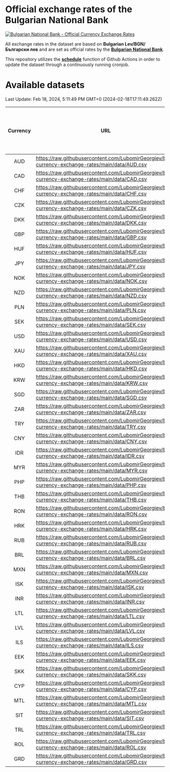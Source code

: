 # Official exchange rates of the Bulgarian National Bank

[![Bulgarian National Bank - Official Currency Exchange Rates](https://github.com/LubomirGeorgiev/bnb-currency-exchange-rates/actions/workflows/update-rates.yml/badge.svg?branch=main)](https://github.com/LubomirGeorgiev/bnb-currency-exchange-rates/actions/workflows/update-rates.yml)

All exchange rates in the dataset are based on **Bulgarian Lev/BGN/Български лев** and are set as official rates by the [**Bulgarian National Bank**](https://www.bnb.bg/Statistics/StExternalSector/StExchangeRates/StERForeignCurrencies/index.htm?toLang=_EN).

This repository utilizes the [**schedule**](https://docs.github.com/en/actions/reference/events-that-trigger-workflows) function of Github Actions in order to update the dataset through a continuously running cronjob.

# Available datasets

<!-- START LINKS (DO NOT EVER FU*ING DELETE THIS COMMENT FOR THE LOVE OF YOUR LIFE!!! IF YOU ARE CURIOS HOW IT WORKS, YOU CAN HAVE A LOOK AT ./src/updateReadme.ts) -->

Last Update: Feb 18, 2024, 5:11:49 PM GMT+0 (2024-02-18T17:11:49.262Z)

| Currency | URL                                                                                             | Number of records | Number of missing days that were filled in |
| :------: | ----------------------------------------------------------------------------------------------- | :---------------: | :----------------------------------------: |
|   AUD    | https://raw.githubusercontent.com/LubomirGeorgiev/bnb-currency-exchange-rates/main/data/AUD.csv |       8909        |                    2762                    |
|   CAD    | https://raw.githubusercontent.com/LubomirGeorgiev/bnb-currency-exchange-rates/main/data/CAD.csv |       8909        |                    2762                    |
|   CHF    | https://raw.githubusercontent.com/LubomirGeorgiev/bnb-currency-exchange-rates/main/data/CHF.csv |       8909        |                    2762                    |
|   CZK    | https://raw.githubusercontent.com/LubomirGeorgiev/bnb-currency-exchange-rates/main/data/CZK.csv |       8909        |                    2762                    |
|   DKK    | https://raw.githubusercontent.com/LubomirGeorgiev/bnb-currency-exchange-rates/main/data/DKK.csv |       8909        |                    2762                    |
|   GBP    | https://raw.githubusercontent.com/LubomirGeorgiev/bnb-currency-exchange-rates/main/data/GBP.csv |       8909        |                    2762                    |
|   HUF    | https://raw.githubusercontent.com/LubomirGeorgiev/bnb-currency-exchange-rates/main/data/HUF.csv |       8909        |                    2762                    |
|   JPY    | https://raw.githubusercontent.com/LubomirGeorgiev/bnb-currency-exchange-rates/main/data/JPY.csv |       8909        |                    2762                    |
|   NOK    | https://raw.githubusercontent.com/LubomirGeorgiev/bnb-currency-exchange-rates/main/data/NOK.csv |       8909        |                    2762                    |
|   NZD    | https://raw.githubusercontent.com/LubomirGeorgiev/bnb-currency-exchange-rates/main/data/NZD.csv |       8909        |                    2762                    |
|   PLN    | https://raw.githubusercontent.com/LubomirGeorgiev/bnb-currency-exchange-rates/main/data/PLN.csv |       8909        |                    2762                    |
|   SEK    | https://raw.githubusercontent.com/LubomirGeorgiev/bnb-currency-exchange-rates/main/data/SEK.csv |       8909        |                    2762                    |
|   USD    | https://raw.githubusercontent.com/LubomirGeorgiev/bnb-currency-exchange-rates/main/data/USD.csv |       8909        |                    2762                    |
|   XAU    | https://raw.githubusercontent.com/LubomirGeorgiev/bnb-currency-exchange-rates/main/data/XAU.csv |       8909        |                    2764                    |
|   HKD    | https://raw.githubusercontent.com/LubomirGeorgiev/bnb-currency-exchange-rates/main/data/HKD.csv |       8607        |                    2671                    |
|   KRW    | https://raw.githubusercontent.com/LubomirGeorgiev/bnb-currency-exchange-rates/main/data/KRW.csv |       8607        |                    2671                    |
|   SGD    | https://raw.githubusercontent.com/LubomirGeorgiev/bnb-currency-exchange-rates/main/data/SGD.csv |       8607        |                    2671                    |
|   ZAR    | https://raw.githubusercontent.com/LubomirGeorgiev/bnb-currency-exchange-rates/main/data/ZAR.csv |       8607        |                    2671                    |
|   TRY    | https://raw.githubusercontent.com/LubomirGeorgiev/bnb-currency-exchange-rates/main/data/TRY.csv |       7089        |                    2201                    |
|   CNY    | https://raw.githubusercontent.com/LubomirGeorgiev/bnb-currency-exchange-rates/main/data/CNY.csv |       6969        |                    2165                    |
|   IDR    | https://raw.githubusercontent.com/LubomirGeorgiev/bnb-currency-exchange-rates/main/data/IDR.csv |       6969        |                    2165                    |
|   MYR    | https://raw.githubusercontent.com/LubomirGeorgiev/bnb-currency-exchange-rates/main/data/MYR.csv |       6969        |                    2165                    |
|   PHP    | https://raw.githubusercontent.com/LubomirGeorgiev/bnb-currency-exchange-rates/main/data/PHP.csv |       6969        |                    2165                    |
|   THB    | https://raw.githubusercontent.com/LubomirGeorgiev/bnb-currency-exchange-rates/main/data/THB.csv |       6969        |                    2165                    |
|   RON    | https://raw.githubusercontent.com/LubomirGeorgiev/bnb-currency-exchange-rates/main/data/RON.csv |       6910        |                    2147                    |
|   HRK    | https://raw.githubusercontent.com/LubomirGeorgiev/bnb-currency-exchange-rates/main/data/HRK.csv |       6556        |                    2034                    |
|   RUB    | https://raw.githubusercontent.com/LubomirGeorgiev/bnb-currency-exchange-rates/main/data/RUB.csv |       6252        |                    1937                    |
|   BRL    | https://raw.githubusercontent.com/LubomirGeorgiev/bnb-currency-exchange-rates/main/data/BRL.csv |       5999        |                    1868                    |
|   MXN    | https://raw.githubusercontent.com/LubomirGeorgiev/bnb-currency-exchange-rates/main/data/MXN.csv |       5999        |                    1868                    |
|   ISK    | https://raw.githubusercontent.com/LubomirGeorgiev/bnb-currency-exchange-rates/main/data/ISK.csv |       5779        |                    1796                    |
|   INR    | https://raw.githubusercontent.com/LubomirGeorgiev/bnb-currency-exchange-rates/main/data/INR.csv |       5631        |                    1753                    |
|   LTL    | https://raw.githubusercontent.com/LubomirGeorgiev/bnb-currency-exchange-rates/main/data/LTL.csv |       5282        |                    1625                    |
|   LVL    | https://raw.githubusercontent.com/LubomirGeorgiev/bnb-currency-exchange-rates/main/data/LVL.csv |       4919        |                    1513                    |
|   ILS    | https://raw.githubusercontent.com/LubomirGeorgiev/bnb-currency-exchange-rates/main/data/ILS.csv |       4905        |                    1532                    |
|   EEK    | https://raw.githubusercontent.com/LubomirGeorgiev/bnb-currency-exchange-rates/main/data/EEK.csv |       4001        |                    1227                    |
|   SKK    | https://raw.githubusercontent.com/LubomirGeorgiev/bnb-currency-exchange-rates/main/data/SKK.csv |       2971        |                    913                     |
|   CYP    | https://raw.githubusercontent.com/LubomirGeorgiev/bnb-currency-exchange-rates/main/data/CYP.csv |       2906        |                    890                     |
|   MTL    | https://raw.githubusercontent.com/LubomirGeorgiev/bnb-currency-exchange-rates/main/data/MTL.csv |       2604        |                    799                     |
|   SIT    | https://raw.githubusercontent.com/LubomirGeorgiev/bnb-currency-exchange-rates/main/data/SIT.csv |       2542        |                    778                     |
|   TRL    | https://raw.githubusercontent.com/LubomirGeorgiev/bnb-currency-exchange-rates/main/data/TRL.csv |       1818        |                    559                     |
|   ROL    | https://raw.githubusercontent.com/LubomirGeorgiev/bnb-currency-exchange-rates/main/data/ROL.csv |       1697        |                    524                     |
|   GRD    | https://raw.githubusercontent.com/LubomirGeorgiev/bnb-currency-exchange-rates/main/data/GRD.csv |        361        |                    109                     |

<!-- END LINKS (DO NOT EVER FU*ING DELETE THIS COMMENT FOR THE LOVE OF YOUR LIFE!!! IF YOU ARE CURIOS HOW IT WORKS, YOU CAN HAVE A LOOK AT ./src/updateReadme.ts) -->
